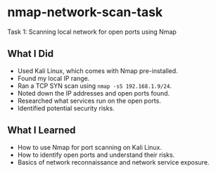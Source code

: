 # nmap-network-scan-task
Task 1: Scanning local network for open ports using Nmap



## What I Did
- Used Kali Linux, which comes with Nmap pre-installed.
- Found my local IP range.
- Ran a TCP SYN scan using `nmap -sS 192.168.1.9/24`.
- Noted down the IP addresses and open ports found.
- Researched what services run on the open ports.
- Identified potential security risks.

## What I Learned
- How to use Nmap for port scanning on Kali Linux.
- How to identify open ports and understand their risks.
- Basics of network reconnaissance and network service exposure.
                                          
